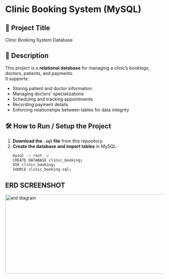 # Clinic Booking System (MySQL)

## 📌 Project Title
Clinic Booking System Database

## 📖 Description
This project is a **relational database** for managing a clinic’s bookings, doctors, patients, and payments.  
It supports:
- Storing patient and doctor information
- Managing doctors' specializations
- Scheduling and tracking appointments
- Recording payment details
- Enforcing relationships between tables for data integrity

## 🛠 How to Run / Setup the Project

1. **Download the `.sql` file** from this repository.
2. **Create the database and import tables** in MySQL:
   ```bash
   mysql -u root -p
   CREATE DATABASE clinic_booking;
   USE clinic_booking;
   SOURCE clinic_booking.sql;

## ERD SCREENSHOT
<img width="948" height="251" alt="erd diagram" src="https://github.com/user-attachments/assets/d9148938-f73a-4290-a451-5fd7f13de4dd" />

